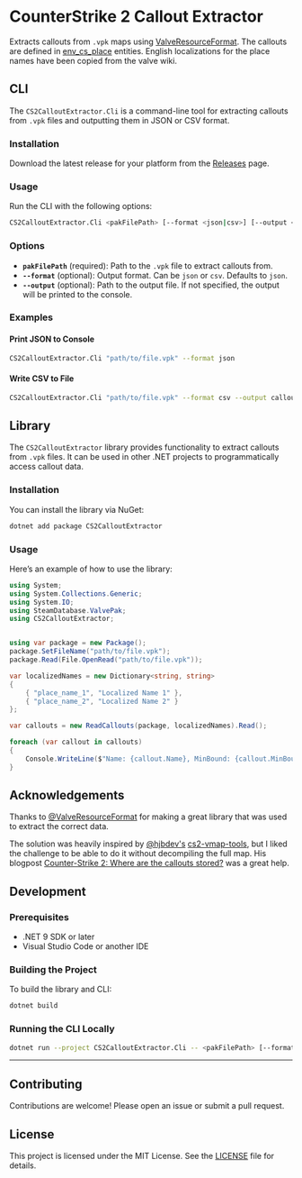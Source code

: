 # CounterStrike 2 Callout Extractor

Extracts callouts from `.vpk` maps using [ValveResourceFormat](https://github.com/ValveResourceFormat/ValveResourceFormat). The callouts are defined in [env_cs_place](https://developer.valvesoftware.com/wiki/Env_cs_place) entities. English localizations for the place names have been copied from the valve wiki. 


## CLI

The `CS2CalloutExtractor.Cli` is a command-line tool for extracting callouts from `.vpk` files and outputting them in JSON or CSV format.

### Installation

Download the latest release for your platform from the [Releases](https://github.com/your-repo/zone-extract/releases) page.

### Usage

Run the CLI with the following options:

```bash
CS2CalloutExtractor.Cli <pakFilePath> [--format <json|csv>] [--output <file>]
```

### Options

- **`pakFilePath`** (required): Path to the `.vpk` file to extract callouts from.
- **`--format`** (optional): Output format. Can be `json` or `csv`. Defaults to `json`.
- **`--output`** (optional): Path to the output file. If not specified, the output will be printed to the console.

### Examples

#### Print JSON to Console

```bash
CS2CalloutExtractor.Cli "path/to/file.vpk" --format json
```

#### Write CSV to File

```bash
CS2CalloutExtractor.Cli "path/to/file.vpk" --format csv --output callouts.csv
```


## Library

The `CS2CalloutExtractor` library provides functionality to extract callouts from `.vpk` files. It can be used in other .NET projects to programmatically access callout data.

### Installation

You can install the library via NuGet:

```bash
dotnet add package CS2CalloutExtractor
```

### Usage

Here’s an example of how to use the library:

```csharp
using System;
using System.Collections.Generic;
using System.IO;
using SteamDatabase.ValvePak;
using CS2CalloutExtractor;


using var package = new Package();
package.SetFileName("path/to/file.vpk");
package.Read(File.OpenRead("path/to/file.vpk"));

var localizedNames = new Dictionary<string, string>
{
    { "place_name_1", "Localized Name 1" },
    { "place_name_2", "Localized Name 2" }
};

var callouts = new ReadCallouts(package, localizedNames).Read();

foreach (var callout in callouts)
{
    Console.WriteLine($"Name: {callout.Name}, MinBound: {callout.MinBound}, MaxBound: {callout.MaxBound}");
}
```


## Acknowledgements

Thanks to [@ValveResourceFormat](https://github.com/ValveResourceFormat) for making a great library that was used to extract the correct data. 

The solution was heavily inspired by [@hjbdev's](https://github.com/hjbdev) [cs2-vmap-tools](https://github.com/hjbdev/cs2-vmap-tools), 
but I liked the challenge to be able to do it without decompiling the full map.
His blogpost [Counter-Strike 2: Where are the callouts stored?](https://hjb.dev/posts/counter-strike-2-where-are-all-the-callouts-2) was a great help.

## Development

### Prerequisites

- .NET 9 SDK or later
- Visual Studio Code or another IDE

### Building the Project

To build the library and CLI:

```bash
dotnet build
```

### Running the CLI Locally

```bash
dotnet run --project CS2CalloutExtractor.Cli -- <pakFilePath> [--format <json|csv>] [--output <file>]
```

---

## Contributing

Contributions are welcome! Please open an issue or submit a pull request.



## License

This project is licensed under the MIT License. See the [LICENSE](LICENSE) file for details.
